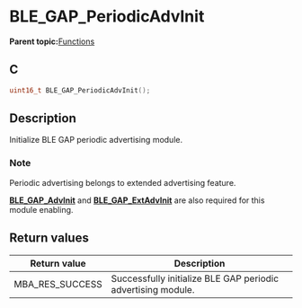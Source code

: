 # BLE\_GAP\_PeriodicAdvInit

**Parent topic:**[Functions](GUID-D235316A-5434-4ADA-AEF5-10D073D0126B.md)

## C

```c
uint16_t BLE_GAP_PeriodicAdvInit();
```

## Description

Initialize BLE GAP periodic advertising module.

### Note

Periodic advertising belongs to extended advertising feature.

**[BLE\_GAP\_AdvInit](GUID-474E0E7B-1467-44AA-851C-0291A9269F9D.md)** and **[BLE\_GAP\_ExtAdvInit](GUID-F5762AE4-DAC6-4A98-B46E-0FAFD2E158CD.md)** are also required for this module enabling.

## Return values

|Return value|Description|
|------------|-----------|
|MBA\_RES\_SUCCESS|Successfully initialize BLE GAP periodic advertising module.|

